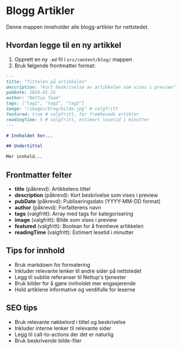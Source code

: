 # Blogg Artikler

Denne mappen inneholder alle blogg-artikler for nettstedet.

## Hvordan legge til en ny artikkel

1. Opprett en ny `.md` fil i `src/content/blog/` mappen
2. Bruk følgende frontmatter format:

```markdown
---
title: "Tittelen på artikkelen"
description: "Kort beskrivelse av artikkelen som vises i preview"
pubDate: 2024-01-15
author: "Nettup Team"
tags: ["tag1", "tag2", "tag3"]
image: "/images/blog/bilde.jpg" # valgfritt
featured: true # valgfritt, for fremhevede artikler
readingTime: 5 # valgfritt, estimert lesetid i minutter
---

# Innholdet her...

## Undertittel

Mer innhold...
```

## Frontmatter felter

- **title** (påkrevd): Artikkelens tittel
- **description** (påkrevd): Kort beskrivelse som vises i preview
- **pubDate** (påkrevd): Publiseringsdato (YYYY-MM-DD format)
- **author** (påkrevd): Forfatterens navn
- **tags** (valgfritt): Array med tags for kategorisering
- **image** (valgfritt): Bilde som vises i preview
- **featured** (valgfritt): Boolean for å fremheve artikkelen
- **readingTime** (valgfritt): Estimert lesetid i minutter

## Tips for innhold

- Bruk markdown for formatering
- Inkluder relevante lenker til andre sider på nettstedet
- Legg til subtile referanser til Nettup's tjenester
- Bruk bilder for å gjøre innholdet mer engasjerende
- Hold artiklene informative og verdifulle for leserne

## SEO tips

- Bruk relevante nøkkelord i tittel og beskrivelse
- Inkluder interne lenker til relevante sider
- Legg til call-to-actions der det er naturlig
- Bruk beskrivende bilde-filer 
